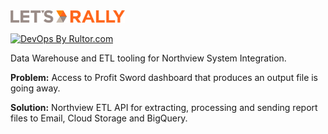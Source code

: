 <img alt="logo" src="../letsrally.png" height="20px" />

[![DevOps By Rultor.com](https://www.rultor.com/b/hizmailovich/northview-data-warehouse)](https://www.rultor.com/p/hizmailovich/northview-data-warehouse)
<br>

Data Warehouse and ETL tooling for Northview System Integration.


**Problem:** Access to Profit Sword dashboard that produces an output file is going away.

**Solution:** Northview ETL API for extracting, processing and sending report files to Email, Cloud Storage and BigQuery.
